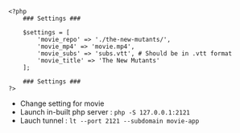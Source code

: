 ```
<?php
    ### Settings ###

    $settings = [
        'movie_repo' => './the-new-mutants/',
        'movie_mp4' => 'movie.mp4',
        'movie_subs' => 'subs.vtt', # Should be in .vtt format
        'movie_title' => 'The New Mutants'
    ];

    ### Settings ###
?>
```

- Change setting for movie
- Launch in-built php server : `php -S 127.0.0.1:2121`
- Lauch tunnel : `lt --port 2121 --subdomain movie-app`